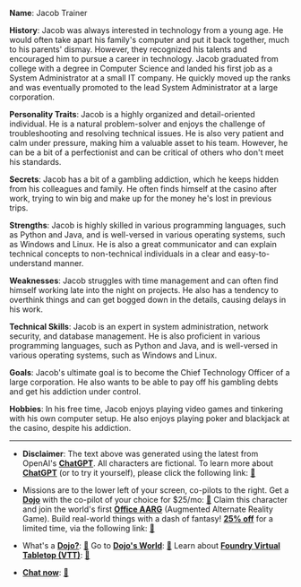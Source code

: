 **Name**: Jacob Trainer

**History**: Jacob was always interested in technology from a young age. He would often take apart his family's computer and put it back together, much to his parents' dismay. However, they recognized his talents and encouraged him to pursue a career in technology. Jacob graduated from college with a degree in Computer Science and landed his first job as a System Administrator at a small IT company. He quickly moved up the ranks and was eventually promoted to the lead System Administrator at a large corporation.

**Personality Traits**: Jacob is a highly organized and detail-oriented individual. He is a natural problem-solver and enjoys the challenge of troubleshooting and resolving technical issues. He is also very patient and calm under pressure, making him a valuable asset to his team. However, he can be a bit of a perfectionist and can be critical of others who don't meet his standards.

**Secrets**: Jacob has a bit of a gambling addiction, which he keeps hidden from his colleagues and family. He often finds himself at the casino after work, trying to win big and make up for the money he's lost in previous trips.

**Strengths**: Jacob is highly skilled in various programming languages, such as Python and Java, and is well-versed in various operating systems, such as Windows and Linux. He is also a great communicator and can explain technical concepts to non-technical individuals in a clear and easy-to-understand manner.

**Weaknesses**: Jacob struggles with time management and can often find himself working late into the night on projects. He also has a tendency to overthink things and can get bogged down in the details, causing delays in his work.

**Technical Skills**: Jacob is an expert in system administration, network security, and database management. He is also proficient in various programming languages, such as Python and Java, and is well-versed in various operating systems, such as Windows and Linux.

**Goals**: Jacob's ultimate goal is to become the Chief Technology Officer of a large corporation. He also wants to be able to pay off his gambling debts and get his addiction under control.

**Hobbies**: In his free time, Jacob enjoys playing video games and tinkering with his own computer setup. He also enjoys playing poker and blackjack at the casino, despite his addiction.
 

---
* **Disclaimer**: The text above was generated using the latest from OpenAI's [**ChatGPT**](https://openai.com/blog/chatgpt/).  All characters are fictional.  To learn more about [**ChatGPT**](https://openai.com/blog/chatgpt/) (or to try it yourself), please click the following link: [:closed_book:](https://openai.com/blog/chatgpt/)

* Missions are to the lower left of your screen, co-pilots to the right. Get a [**Dojo**](https://workmates.live/marketplace) with the co-pilot of your choice for $25/mo: [:green_book:](https://workmates.live/marketplace) Claim this character and join the world's first [**Office AARG**](https://dojos.world) (Augmented Alternate Reality Game). Build real-world things with a dash of fantasy! [**25% off**](https://blog.workmates.live/deal-on-a-dojo) for a limited time, via the following link: [:green_book:](https://blog.workmates.live/deal-on-a-dojo) 

* What's a [**Dojo?**](https://workdojos.com): [:blue_book:](https://workdojos.com)  Go to [**Dojo's World**](https://dojos.world): [:blue_book:](https://dojos.world)  Learn about [**Foundry Virtual Tabletop (VTT)**](https://foundryvtt.com): [:closed_book:](https://foundryvtt.com/)

* [**Chat now**](https://chat.workmates.live/channel/support): [:ledger:](https://chat.workmates.live/channel/support)